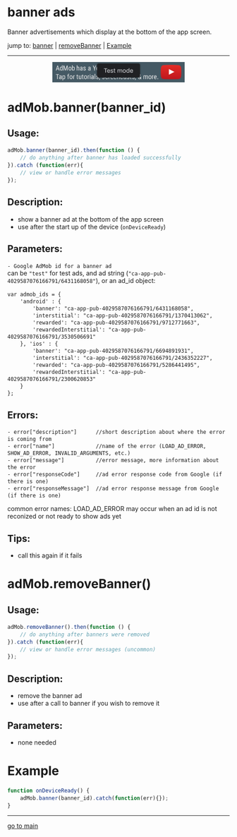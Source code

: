 # banner ads

Banner advertisements which display at the bottom of the app screen.

jump to: [banner](#banner) | [removeBanner](#remove-banner) | [Example](#example)
<hr/>

<p align="center">
<img src="banner.png" alt="banner ad" width="300" align="center" />
</p>

# adMob.banner(banner_id) <a id="banner"></a><br>

## Usage:
```js
adMob.banner(banner_id).then(function () {
    // do anything after banner has loaded successfully
}).catch (function(err){
    // view or handle error messages
});
```

## Description:
 - show a banner ad at the bottom of the app screen
 - use after the start up of the device (`onDeviceReady`)

## Parameters:
` - Google AdMob id for a banner ad ` <br>
can be `"test"` for test ads, and ad string (`"ca-app-pub-4029587076166791/6431168058"`), or an ad_id object:
```
var admob_ids = {
    'android' : {
        'banner': "ca-app-pub-4029587076166791/6431168058",
        'interstitial': "ca-app-pub-4029587076166791/1370413062",
        'rewarded': "ca-app-pub-4029587076166791/9712771663",
        'rewardedInterstitial': "ca-app-pub-4029587076166791/3530506691"
    }, 'ios' : {
        'banner': "ca-app-pub-4029587076166791/6694891931",
        'interstitial': "ca-app-pub-4029587076166791/2436352227",
        'rewarded': "ca-app-pub-4029587076166791/5286441495",
        'rewardedInterstitial': "ca-app-pub-4029587076166791/2300620853"
    }
};
```

## Errors:
```
- error["description"]      //short description about where the error is coming from 
- error["name"]             //name of the error (LOAD_AD_ERROR, SHOW_AD_ERROR, INVALID_ARGUMENTS, etc.) 
- error["message"]          //error message, more information about the error
- error["responseCode"]     //ad error response code from Google (if there is one)
- error["responseMessage"]  //ad error response message from Google (if there is one)
```
common error names:
LOAD_AD_ERROR may occur when an ad id is not reconized or not ready to show ads yet

## Tips:

- call this again if it fails

# adMob.removeBanner() <a id="remove-banner"></a><br>

## Usage:
```js
adMob.removeBanner().then(function () {
    // do anything after banners were removed
}).catch (function(err){
    // view or handle error messages (uncommon)
});
```

## Description:
 - remove the banner ad
 - use after a call to banner if you wish to remove it

## Parameters:
- none needed


# Example <a id="example"></a><br>
```js
function onDeviceReady() {
    adMob.banner(banner_id).catch(function(err){});
}
```

<hr/>

<p align="center">

[go to main](../README.md#plugin-usage)

</p>
